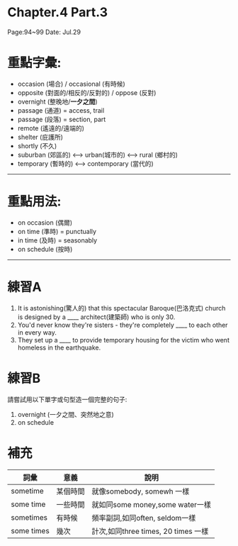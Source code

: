# Chapter.4   Part.3   
Page:94~99  Date: Jul.29
# 重點字彙:
* occasion (場合) / occasional (有時候)
* opposite (對面的/相反的/反對的) / oppose (反對)
* overnight (整晚地/**一夕之間**)
* passage (通道) = access, trail
* passage (段落) = section, part
* remote (遙遠的/遠端的)
* shelter (庇護所)
* shortly (不久)
* suburban (郊區的) <--> urban(城市的) <--> rural (鄉村的)
* temporary (暫時的) <--> contemporary (當代的)


---
# 重點用法:
* on occasion (偶爾)
* on time (準時) = punctually
* in time (及時) = seasonably
* on schedule (按時)



---

# 練習A
1. It is astonishing(驚人的) that this spectacular Baroque(巴洛克式) church is designed by a ____ architect(建築師) who is only 30.
2. You'd never know they're sisters - they're completely ____ to each other in every way.
3. They set up a ____ to provide temporary housing for the victim who went homeless in the earthquake.
# 練習B
請嘗試用以下單字或句型造一個完整的句子:
1. overnight (一夕之間、突然地之意)
2. on schedule


# 補充


| 詞彙|意義|說明|
|-----|---|--|
| sometime | 某個時間| 就像somebody, somewh 一樣 |
| some time | 一些時間     | 就如同some money,some water一樣     |
| sometimes|有時候|頻率副詞,如同often, seldom一樣|
| some times|幾次|計次,如同three times, 20 times 一樣|